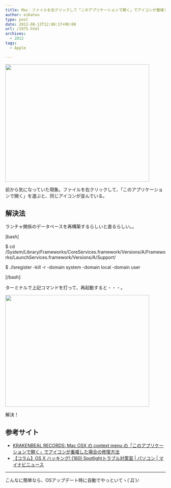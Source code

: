 ```yaml
---
title: Mac：ファイルを右クリックして「このアプリケーションで開く」でアイコンが重複する
author: eiKatou
type: post
date: 2012-08-13T12:08:17+00:00
url: /1975.html
archives:
  - 2012
tags:
  - Apple

---
```

[<img src="http://eikatou.net/blog/wp-content/uploads/2012/08/mac_icon_tyouhuku1.jpg" alt="" title="mac_icon_tyouhuku1" width="452" height="369" class="alignnone size-full wp-image-1977" srcset="/uploads/2012/08/mac_icon_tyouhuku1.jpg 452w, /uploads/2012/08/mac_icon_tyouhuku1-300x244.jpg 300w, /uploads/2012/08/mac_icon_tyouhuku1-367x300.jpg 367w" sizes="(max-width: 452px) 100vw, 452px" />][1]
  
前から気になっていた現象。ファイルを右クリックして、「このアプリケーションで開く」を選ぶと、同じアイコンが並んでいる。

<!--more-->

## 解決法

ランチャ関係のデータベースを再構築するらしいと直るらしい。。
  
[bash]
  
$ cd /System/Library/Frameworks/CoreServices.framework/Versions/A/Frameworks/LaunchServices.framework/Versions/A/Support/
  
$ ./lsregister -kill -r -domain system -domain local -domain user
  
[/bash]
  
ターミナルで上記コマンドを打って、再起動すると・・・。 

[<img src="http://eikatou.net/blog/wp-content/uploads/2012/08/mac_icon_tyouhuku2.jpg" alt="" title="mac_icon_tyouhuku2" width="452" height="351" class="alignnone size-full wp-image-1976" srcset="/uploads/2012/08/mac_icon_tyouhuku2.jpg 452w, /uploads/2012/08/mac_icon_tyouhuku2-300x232.jpg 300w, /uploads/2012/08/mac_icon_tyouhuku2-386x300.jpg 386w" sizes="(max-width: 452px) 100vw, 452px" />][2]
  
解決！ 

## 参考サイト

  * [KRAKENBEAL RECORDS: Mac OSX の context menu の「このアプリケーションで開く」でアイコンが重複した場合の修復方法][3]
  * [【コラム】OS X ハッキング! (180) Spotlightトラブル対策室 | パソコン | マイナビニュース][4]

* * *

こんなに簡単なら、OSアップデート時に自動でやっといてヽ(\`Д´)ﾉ

 [1]: http://eikatou.net/blog/wp-content/uploads/2012/08/mac_icon_tyouhuku1.jpg
 [2]: http://eikatou.net/blog/wp-content/uploads/2012/08/mac_icon_tyouhuku2.jpg
 [3]: http://krakenbeal.blogspot.jp/2010/11/mac-osx-context-menu.html?m=1
 [4]: http://news.mynavi.jp/column/osx/180/
